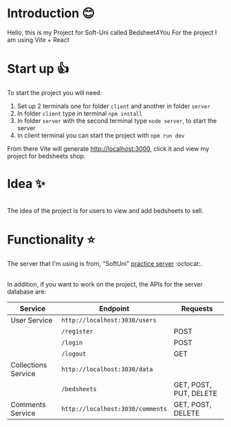 # Introduction :blush:
Hello, this is my Project for Soft-Uni called Bedsheet4You
For the project I am using Vite + React
# Start up :thumbsup:
To start the project you will need:
1. Set up 2 terminals one for folder `client` and another in folder `server`
2. In folder `client` type in terminal `npm install`
3. In folder `server` with the second terminal type `node server`, to start the server
4. In client terminal you can start the project with `npm run dev`

From there Vite will generate <http://localhost:3000>, click it and view my project for bedsheets shop.

# Idea :sparkles:
   <br> The idea of the project is for users to view and add bedsheets to sell.

# Functionality :star:
The server that I'm using is from, "SoftUni" [practice server]( https://github.com/softuni-practice-server/softuni-practice-server) :octocat:. 

<br> In addition, if you want to work on the project, the APIs for the server database are:
<br>


| Service           | Endpoint                    | Requests      |
|-------------------|-----------------------------|---------------|
| User Service      | `http://localhost:3030/users` |               |
|                   | `/register`                   | POST          |
|                   | `/login`                      | POST          |
|                   | `/logout`                     | GET           |
| Collections Service | `http://localhost:3030/data` |               |
|                     | `/bedsheets`                  | GET, POST, PUT, DELETE |
| Comments Service  | `http://localhost:3030/comments` | GET, POST, DELETE |
